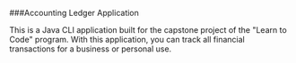###Accounting Ledger Application

This is a Java CLI application built for the capstone project of the "Learn to Code" program.
With this application, you can track all financial transactions for a business or personal use.
